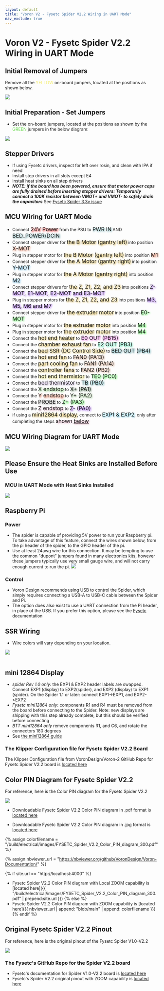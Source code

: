 ```yaml
---
layout: default
title: "Voron V2 - Fysetc Spider V2.2 Wiring in UART Mode"
nav_exclude: true
---
```


# Voron V2 - Fysetc Spider V2.2 Wiring in UART Mode

## Initial Removal of Jumpers

Remove all the <span style="color: #f4ed68;">YELLOW</span> on-board jumpers, located at the positions as shown below.

![](./images/FYSETC_Spider_V2.2_PREP-Removal_150.png)

## Initial Preparation - Set Jumpers

* Set the on-board jumpers, located at the positions as shown by the <span style="color: #61d745;">GREEN</span> jumpers in the below diagram:

![](./images/FYSETC_Spider_V2.2_in_UART_Mode_PREP_150.png)

## Stepper Drivers
* If using Fysetc drivers, inspect for left over rosin, and clean with IPA if need
* Install step drivers in all slots except E4
* Install heat sinks on all step drivers
* _**NOTE: if the board has been powered, ensure that motor power caps are fully drained before inserting stepper drivers: Temporarily connect a 100K resistor between VMOT+ and VMOT- to safely drain the capacitors**_ See [Fysetc Spider 3.3v issue](https://github.com/FYSETC/FYSETC-SPIDER/blob/main/Spider%203.3v%20issue.md)

## MCU Wiring for UART Mode

* Connect <span style="text-shadow: 2px 2px 5px red; font-size: 125%;">24V Power</span> from the PSU to <span style="text-shadow: 2px 2px 5px #4c959c; font-size: 125%;">PWR IN</span> AND <span style="text-shadow: 2px 2px 5px #4c959c; font-size: 125%;">BED_POWER/DCIN</span>
* Connect stepper driver for <span style="text-shadow: 2px 2px 5px #cc9900; font-size: 125%;">the B Motor (gantry left)</span> into position <span style="text-shadow: 2px 2px 5px #e35223; font-size: 125%;">X-MOT</span>
* Plug in stepper motor for <span style="text-shadow: 2px 2px 5px #cc9900; font-size: 125%;">the B Motor (gantry left)</span> into position <span style="text-shadow: 2px 2px 5px #e35223; font-size: 125%;">M1</span>
* Connect stepper driver for <span style="text-shadow: 2px 2px 5px #cc9900; font-size: 125%;">the A Motor (gantry right)</span> into position <span style="text-shadow: 2px 2px 5px #32a3e5; font-size: 125%;">Y-MOT</span>
* Plug in stepper motor for <span style="text-shadow: 2px 2px 5px #cc9900; font-size: 125%;">the A Motor (gantry right)</span> into position <span style="text-shadow: 2px 2px 5px #32a3e5; font-size: 125%;">M2</span>
* Connect stepper drivers for <span style="text-shadow: 2px 2px 5px #cc9900; font-size: 125%;">the Z, Z1, Z2, and Z3</span> into positions <span style="text-shadow: 2px 2px 5px #700aea; font-size: 125%;">Z-MOT, E1-MOT, E2-MOT and E3-MOT</span>
* Plug in stepper motors for <span style="text-shadow: 2px 2px 5px #cc9900; font-size: 125%;">the Z, Z1, Z2, and Z3</span> into positions <span style="text-shadow: 2px 2px 5px #700aea; font-size: 125%;">M3, M5, M6 and M7</span>
* Connect stepper driver for <span style="text-shadow: 2px 2px 5px #cc9900; font-size: 125%;">the extruder motor</span> into position <span style="text-shadow: 2px 2px 5px #00ff01; font-size: 125%;">E0-MOT</span>
* Plug in stepper motor for <span style="text-shadow: 2px 2px 5px #cc9900; font-size: 125%;">the extruder motor</span> into position <span style="text-shadow: 2px 2px 5px #00ff01; font-size: 125%;">M4</span>
* Plug in stepper motor for <span style="text-shadow: 2px 2px 5px #cc9900; font-size: 125%;">the extruder motor</span> into position <span style="text-shadow: 2px 2px 5px #00ff01; font-size: 125%;">M4</span>
* Connect the <span style="text-shadow: 2px 2px 5px #cc9900; font-size: 125%;">hot end heater</span> to <span style="text-shadow: 2px 2px 5px #e216d1; font-size: 125%;">E0 OUT (PB15)</span>
* Connect the <span style="text-shadow: 2px 2px 5px #cc9900; font-size: 125%;">chamber exhaust fan</span> to <span style="text-shadow: 2px 2px 5px #04dc93; font-size: 125%;">E2 OUT (PB3)</span>
* Connect the <span style="text-shadow: 2px 2px 5px #cc9900; font-size: 125%;">bed SSR (DC Control Side)</span> to <span style="text-shadow: 2px 2px 5px #0e7a86; font-size: 125%;">BED OUT (PB4)</span>
* Connect the <span style="text-shadow: 2px 2px 5px #cc9900; font-size: 125%;">hot end fan</span> to <span style="text-shadow: 2px 2px 5px #b8754b; font-size: 125%;">FAN0 (PA13)</span>
* Connect the <span style="text-shadow: 2px 2px 5px #cc9900; font-size: 125%;">part cooling fan</span> to <span style="text-shadow: 2px 2px 5px #b8754b; font-size: 125%;">FAN1 (PA14)</span>
* Connect the <span style="text-shadow: 2px 2px 5px #cc9900; font-size: 125%;">controller fans</span> to <span style="text-shadow: 2px 2px 5px #b8754b; font-size: 125%;">FAN2 (PB2)</span>
* Connect the <span style="text-shadow: 2px 2px 5px #dcc623; font-size: 125%;">hot end thermistor</span> to <span style="text-shadow: 2px 2px 5px #00ff00; font-size: 125%;">TE0 (PC0)</span>
* Connect the <span style="text-shadow: 2px 2px 5px #a286c0; font-size: 125%;">bed thermistor</span> to <span style="text-shadow: 2px 2px 5px #0c7b84; font-size: 125%;">TB (PB0)</span>
* Connect the <span style="text-shadow: 2px 2px 5px #58b946; font-size: 125%;">X endstop</span> to <span style="text-shadow: 2px 2px 5px #1d4d1d; font-size: 125%;">X+ (PA1)</span>
* Connect the <span style="text-shadow: 2px 2px 5px #e45223; font-size: 125%;">Y endstop</span> to <span style="text-shadow: 2px 2px 5px #71b05f; font-size: 125%;">Y+ (PA2)</span>
* Connect the <span style="text-shadow: 2px 2px 5px #6c6b69; font-size: 125%;">PROBE</span> to <span style="text-shadow: 2px 2px 5px #00ff01; font-size: 125%;">Z+ (PA3)</span>
* Connect the <span style="text-shadow: 2px 2px 5px #d38aa8; font-size: 125%;">Z endstop</span> to <span style="text-shadow: 2px 2px 5px #710aef; font-size: 125%;">Z- (PA0)</span>
* if using a <span style="text-shadow: 2px 2px 5px #cc9900; font-size: 125%;">mini12864 display</span>, connect to <span style="text-shadow: 2px 2px 5px #2bb5e3; font-size: 125%;">EXP1 & EXP2</span>, only after completing the steps <span style="text-shadow: 2px 2px 5px #d38aa8; font-size: 125%;">shown [below](#mini-12864-display)</span>

## MCU Wiring Diagram for UART Mode

![](./images/Voron2.4r2_Wiring_Diagram_FYSETC_Spider_V2.2_in_UART_mode_150.jpg)

## Please Ensure the Heat Sinks are Installed Before Use

### MCU in UART Mode with Heat Sinks Installed
![](./images/FYSETC_Spider_v2.2_UARTmodeHeatsinks_150.png)

## Raspberry Pi

### Power 
 * The spider is capable of providing 5V power to run your Raspberry pi.  To take advantage of this feature, connect the wires shown below, from the pi header of the spider, to the GPIO header of the pi.
 * Use at least 24awg wire for this connection.  It may be tempting to use the common "dupont" jumpers found in many electronics kits, however these jumpers typically use very small gauge wire, and will not carry enough current to run the pi.
![](./images/v2_spider_pi.png)

### Control
 * Voron Design recommends using USB to control the Spider, which simply requires connecting a USB-A to USB-C cable between the Spider and Pi. 
 * The option does also exist to use a UART connection from the Pi header, in place of the USB.  If you prefer this option, please see the [Fysetc](https://github.com/FYSETC/FYSETC-SPIDER/blob/main/firmware/Klipper/Connect%20RPI%20uart.md) documentation

## SSR Wiring

* Wire colors will vary depending on your location.

![](./images/fysetc-spiderv2.2inUART-ssr-wiring_150.png)
<br>
<br>

## mini 12864 Display

* *spider Rev 1.0 only*: the EXP1 & EXP2 header labels are swapped. Connect  EXP1 (display) to EXP2(spider), and EXP2 (display) to EXP1 (spider).  On the Spider 1.1 or later: connect EXP1->EXP1, and EXP2->EXP2
* *Fysetc mini12864 only*:  components R1 and R4 must be removed from the board before connecting to the Spider.  Note: new displays are shipping with this step already complete, but this should be verified before connecting
* *BTT mini12864 only* remove components R1, and C6, and rotate the connectors 180 degrees
* See [the mini12864 guide](./mini12864_klipper_guide.md)

### The Klipper Configuration file for Fysetc Spider V2.2 Board 

The Klipper Configuration file from VoronDesign/Voron-2 GitHub Repo for Fysetc Spider V2.2 board is [located here](https://github.com/VoronDesign/Voron-2/blob/Voron2.4/firmware/klipper_configurations/Spider/Voron2_Spider_Config.cfg)

## Color PIN Diagram for Fysetc Spider V2.2
For reference, here is the Color PIN diagram for the Fysetc Spider V2.2

![](./images/FYSETC_Spider_V2.2_Color_PIN_diagram_300.jpg)

* Downloadable Fysetc Spider V2.2 Color PIN diagram in .pdf format is [located here](./images/FYSETC_Spider_V2.2_Color_PIN_diagram_300.pdf)

* Downloadable Fysetc Spider V2.2 Color PIN diagram in .jpg format is [located here](./images/FYSETC_Spider_V2.2_Color_PIN_diagram_300.jpg)

{% assign colorfilename = "/build/electrical/images/FYSETC_Spider_V2.2_Color_PIN_diagram_300.pdf" %}

{% assign nbviewer_url = "https://nbviewer.org/github/VoronDesign/Voron-Documentation/" %}

{% if site.url == "http://localhost:4000" %}
* Fysetc Spider V2.2 Color PIN diagram with Local ZOOM capability is [located here]({{ "/build/electrical/images/FYSETC_Spider_V2.2_Color_PIN_diagram_300.pdf" | prepend:site.url }})
{% else %}
* Fysetc Spider V2.2 Color PIN diagram with ZOOM capability is [located here]({{ nbviewer_url | append: "blob/main" | append: colorfilename }})
{% endif %}

## Original Fysetc Spider V2.2 Pinout

For reference, here is the original pinout of the Fysetc Spider V1.0-V2.2

![](./images/Spider_V2.2_Pinout_150.jpg)

### The Fysetc's GitHub Repo for the Spider V2.2 board

* Fysetc's documentation for Spider V1.0-V2.2 board is [located here](https://github.com/FYSETC/FYSETC-SPIDER)
* Fysetc's Spider V2.2 original pinout with ZOOM capability is [located here](http://nbviewer.jupyter.org/github/FYSETC/FYSETC-SPIDER/blob/main/Spider_V2.2_Pinout.pdf)
